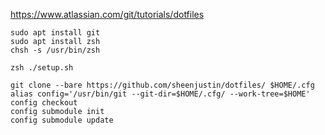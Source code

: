 https://www.atlassian.com/git/tutorials/dotfiles

```
sudo apt install git
sudo apt install zsh
chsh -s /usr/bin/zsh

zsh ./setup.sh
```

```
git clone --bare https://github.com/sheenjustin/dotfiles/ $HOME/.cfg
alias config='/usr/bin/git --git-dir=$HOME/.cfg/ --work-tree=$HOME'
config checkout
config submodule init
config submodule update
```
